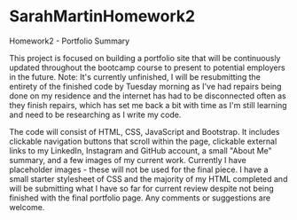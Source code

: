 # SarahMartinHomework2

Homework2 - Portfolio Summary

This project is focused on building a portfolio site that will be continuously updated throughout the bootcamp course to present to potential employers in the future.
Note: It's currently unfinished, I will be resubmitting the entirety of the finished code by Tuesday morning as I've had repairs being done on my residence and the internet has had to be disconnected often as they finish repairs, which has set me back a bit with time as I'm still learning and need to be researching as I write my code.

The code will consist of HTML, CSS, JavaScript and Bootstrap. It includes clickable navigation buttons that scroll within the page, clickable external links to my LinkedIn, Instagram and GitHub account, a small "About Me" summary, and a few images of my current work. Currently I have placeholder images - these will not be used for the final piece. I have a small starter stylesheet of CSS and the majority of my HTML completed and will be submitting what I have so far for current review despite not being finished with the final portfolio page.
Any comments or suggestions are welcome.
